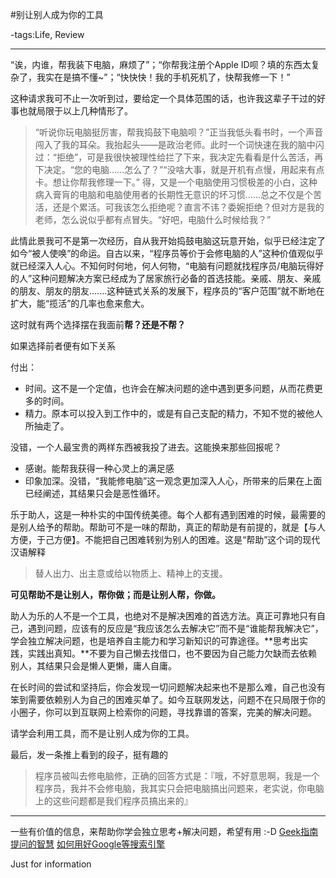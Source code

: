 #别让别人成为你的工具

-tags:Life, Review

----

“诶，内谁，帮我装下电脑，麻烦了”；“你帮我注册个Apple ID呗？填的东西太复杂了，我实在是搞不懂~”；“快快快！我的手机死机了，快帮我修一下！”

这种请求我可不止一次听到过，要给定一个具体范围的话，也许我这辈子干过的好事也就局限于以上几种情形了。

>“听说你玩电脑挺厉害，帮我捣鼓下电脑呗？”正当我低头看书时，一个声音闯入了我的耳朵。我抬起头——是政治老师。此时一个词快速在我的脑中闪过：“拒绝”，可是我很快被理性给拦了下来，我决定先看看是什么苦活，再下决定。“您的电脑......怎么了？”“没啥大事，就是开机有点慢，用起来有点卡。想让你帮我修理一下。” 得，又是一个电脑使用习惯极差的小白，这种病入膏肓的电脑和电脑使用者的长期性无意识的坏习惯......总之不仅是个苦活，还是个累活。可我该怎么拒绝呢？直言不讳？委婉拒绝？但对方是我的老师，怎么说似乎都有点冒失。“好吧，电脑什么时候给我？”

此情此景我可不是第一次经历，自从我开始捣鼓电脑这玩意开始，似乎已经注定了如今“被人使唤”的命运。自古以来，“程序员等价于会修电脑的人”这种价值观似乎就已经深入人心。不知何时何地，何人何物，“电脑有问题就找程序员/电脑玩得好的人”这种问题解决方案已经成为了居家旅行必备的首选技能。亲戚、朋友、亲戚的朋友、朋友的朋友.......这种链式关系的发展下，程序员的“客户范围”就不断地在扩大，能“揽活”的几率也愈来愈大。

这时就有两个选择摆在我面前**帮？还是不帮？**

如果选择前者便有如下关系

付出：

* 时间。这不是一个定值，也许会在解决问题的途中遇到更多问题，从而花费更多的时间。
* 精力。原本可以投入到工作中的，或是有自己支配的精力，不知不觉的被他人所抽走了。

没错，一个人最宝贵的两样东西被我投了进去。这能换来那些回报呢？

* 感谢。能帮我获得一种心灵上的满足感
* 印象加深。没错，“我能修电脑”这一观念更加深入人心，所带来的后果在上面已经阐述，其结果只会是恶性循环。

乐于助人，这是一种朴实的中国传统美德。每个人都有遇到困难的时候，最需要的是别人给予的帮助。帮助可不是一味的帮助，真正的帮助是有前提的，就是【与人方便，于己方便】。不能把自己困难转别为别人的困难。这是“帮助”这个词的现代汉语解释

>替人出力、出主意或给以物质上、精神上的支援。

**可见帮助不是让别人，帮你做；而是让别人帮，你做。**

助人为乐的人不是一个工具，也绝对不是解决困难的首选方法。真正可靠地只有自己，遇到问题，应该有的反应是“我应该怎么去解决它”而不是“谁能帮我解决它”，学会独立解决问题，也是培养自主能力和学习新知识的可靠途径。**思考出实践，实践出真知。**不要为自己懒去找借口，也不要因为自己能力欠缺而去依赖别人，其结果只会是懒人更懒，庸人自庸。

在长时间的尝试和坚持后，你会发现一切问题解决起来也不是那么难，自己也没有笨到需要依赖别人为自己的困难买单了。如今互联网发达，问题不在只局限于你的小圈子，你可以到互联网上检索你的问题，寻找靠谱的答案，完美的解决问题。

请学会利用工具，而不是让别人成为你的工具。

最后，发一条推上看到的段子，挺有趣的

>程序员被叫去修电脑修，正确的回答方式是：『哦，不好意思啊，我是一个程序员，我并不会修电脑，我其实只会把电脑搞出问题来，老实说，你电脑上的这些问题都是我们程序员搞出来的』

***

一些有价值的信息，来帮助你学会独立思考+解决问题，希望有用 :-D
[Geek指南](http://ipotato.me/How-to-Geek/)
[提问的智慧](http://www.wapm.cn/smart-questions/smart-questions-zh.html)
[如何用好Google等搜索引擎](http://www.zhihu.com/question/20161362)

Just for information
